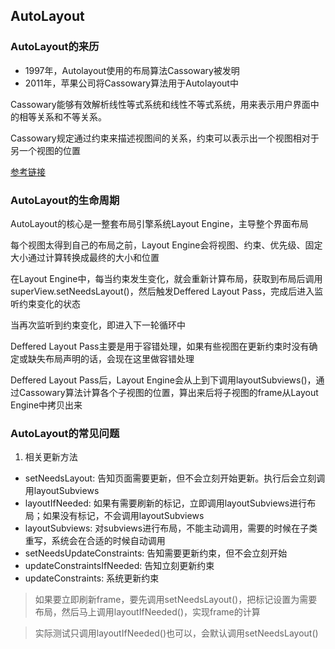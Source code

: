 ## AutoLayout

### AutoLayout的来历

- 1997年，Autolayout使用的布局算法Cassowary被发明
- 2011年，苹果公司将Cassowary算法用于Autolayout中

Cassowary能够有效解析线性等式系统和线性不等式系统，用来表示用户界面中的相等关系和不等关系。

Cassowary规定通过约束来描述视图间的关系，约束可以表示出一个视图相对于另一个视图的位置

[参考链接](https://constraints.cs.washington.edu/cassowary/)

### AutoLayout的生命周期

AutoLayout的核心是一整套布局引擎系统Layout Engine，主导整个界面布局

每个视图太得到自己的布局之前，Layout Engine会将视图、约束、优先级、固定大小通过计算转换成最终的大小和位置

在Layout Engine中，每当约束发生变化，就会重新计算布局，获取到布局后调用superView.setNeedsLayout()，然后触发Deffered Layout Pass，完成后进入监听约束变化的状态

当再次监听到约束变化，即进入下一轮循环中

Deffered Layout Pass主要是用于容错处理，如果有些视图在更新约束时没有确定或缺失布局声明的话，会现在这里做容错处理

Deffered Layout Pass后，Layout Engine会从上到下调用layoutSubviews()，通过Cassowary算法计算各个子视图的位置，算出来后将子视图的frame从Layout Engine中拷贝出来

### AutoLayout的常见问题

1. 相关更新方法

- setNeedsLayout: 告知页面需要更新，但不会立刻开始更新。执行后会立刻调用layoutSubviews
- layoutIfNeeded: 如果有需要刷新的标记，立即调用layoutSubviews进行布局；如果没有标记，不会调用layoutSubviews
- layoutSubviews: 对subviews进行布局，不能主动调用，需要的时候在子类重写，系统会在合适的时候自动调用
- setNeedsUpdateConstraints: 告知需要更新约束，但不会立刻开始
- updateConstraintsIfNeeded: 告知立刻更新约束
- updateConstraints: 系统更新约束

> 如果要立即刷新frame，要先调用setNeedsLayout()，把标记设置为需要布局，然后马上调用layoutIfNeeded()，实现frame的计算

> 实际测试只调用layoutIfNeeded()也可以，会默认调用setNeedsLayout()
